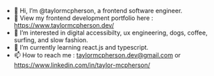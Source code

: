 - 👋 Hi, I’m @taylormcpherson, a frontend software engineer.
- 🥳 View my frontend development portfolio here : https://www.taylormcpherson.dev/
- 👀 I’m interested in digital accessibilty, ux engineering, dogs, coffee, surfing, and slow fashion. 
- 🌱 I’m currently learning react.js and typescript.
- 📫 How to reach me : taylormcpherson.dev@gmail.com or https://www.linkedin.com/in/taylor-mcpherson/

<!---
taylormcpherson/taylormcpherson is a ✨ special ✨ repository because its `README.md` (this file) appears on your GitHub profile.
You can click the Preview link to take a look at your changes.
--->
